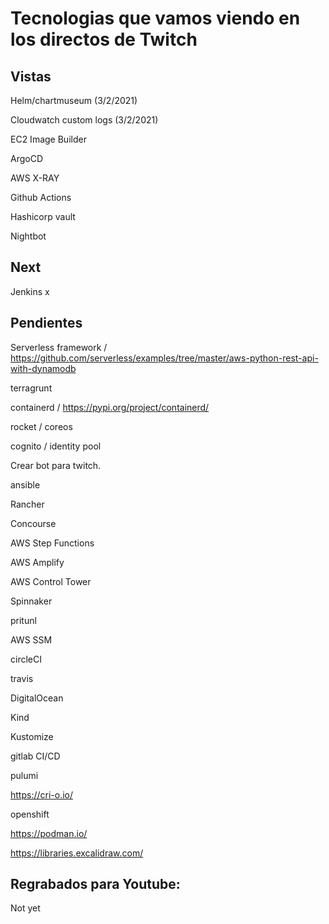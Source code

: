 # Tecnologias que vamos viendo en los directos de Twitch

## Vistas

Helm/chartmuseum (3/2/2021)

Cloudwatch custom logs (3/2/2021)

EC2 Image Builder

ArgoCD

AWS X-RAY

Github Actions

Hashicorp vault 

Nightbot

## Next 

Jenkins x

## Pendientes 

Serverless framework / https://github.com/serverless/examples/tree/master/aws-python-rest-api-with-dynamodb

terragrunt

containerd / https://pypi.org/project/containerd/  

rocket / coreos

cognito /  identity pool

Crear bot para twitch.

ansible

Rancher 

Concourse

AWS Step Functions

AWS Amplify

AWS Control Tower 

Spinnaker 

pritunl

AWS SSM

circleCI

travis

DigitalOcean

Kind

Kustomize

gitlab CI/CD

pulumi

https://cri-o.io/

openshift

https://podman.io/


https://libraries.excalidraw.com/

## Regrabados para Youtube:

Not yet

